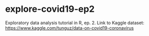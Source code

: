 # explore-covid19-ep2
Exploratory data analysis tutorial in R, ep. 2.
Link to Kaggle dataset: https://www.kaggle.com/tunguz/data-on-covid19-coronavirus
